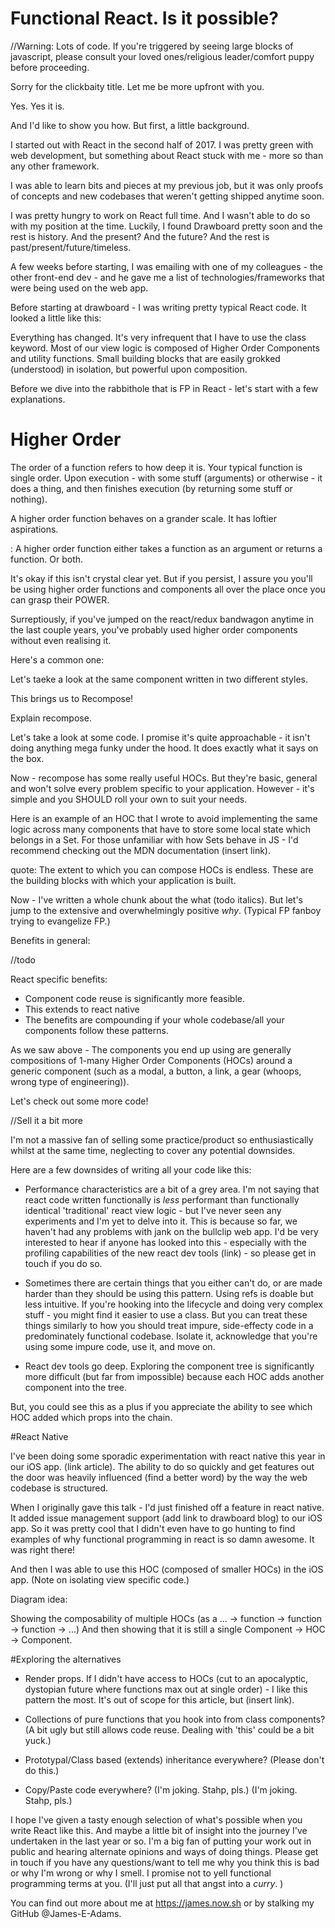 # Functional React. Is it possible?

//Warning: Lots of code. If you're triggered by seeing large blocks of javascript, please consult your loved ones/religious leader/comfort puppy before proceeding.

Sorry for the clickbaity title. Let me be more upfront with you. 

Yes. Yes it is.

And I'd like to show you how. But first, a little background.

I started out with React in the second half of 2017. I was pretty green with web development, but something about React stuck with me - more so than any other framework.

I was able to learn bits and pieces at my previous job, but it was only proofs of concepts and new codebases that weren't getting shipped anytime soon. 

I was pretty hungry to work on React full time. And I wasn't able to do so with my position at the time. Luckily, I found Drawboard pretty soon and the rest is history. And the present? And the future? And the rest is past/present/future/timeless.

A few weeks before starting, I was emailing with one of my colleagues - the other front-end dev - and he gave me a list of technologies/frameworks that were being used on the web app.


<insert picture of email from gc.>

Before starting at drawboard - I was writing pretty typical React code. It looked a little like this:

<insert component slide.>


Everything has changed. It's very infrequent that I have to use the class keyword. Most of our view logic is composed of Higher Order Components and utility functions. Small building blocks that are easily grokked (understood) in isolation, but powerful upon composition.

<insert tweet about the class keyword.>

Before we dive into the rabbithole that is FP in React - let's start with a few explanations.

# Higher Order

The order of a function refers to how deep it is. Your typical function is single order. Upon execution - with some stuff (arguments) or otherwise - it does a thing, and then finishes execution (by returning some stuff or nothing).

A higher order function behaves on a grander scale. It has loftier aspirations.

<in quote style>: A higher order function either takes a function as an argument or returns a function. Or both.


<insert diagram.>

<insert kramer thing.>

<insert component diagram>

It's okay if this isn't crystal clear yet. But if you persist, I assure you you'll be using higher order functions and components all over the place once you can grasp their POWER.

Surreptiously, if you've jumped on the react/redux bandwagon anytime in the last couple years, you've probably used higher order components without even realising it.

Here's a common one:

<insert redux connect picture>

<quote from the slide immediately after>

Let's taeke a look at the same component written in two different styles.
<insert batman gif>
<insert a whole bunch of code>

This brings us to Recompose!

<insert andrew clark slide>

Explain recompose.

Let's take a look at some code. I promise it's quite approachable  - it isn't doing anything mega funky under the hood. It does exactly what it says on the box.

<insert mapProps>

<insert withState simplified with some comments>

Now - recompose has some really useful HOCs. But they're basic, general and won't solve every problem specific to your application. However - it's simple and you SHOULD roll your own to suit your needs.

Here is an example of an HOC that I wrote to avoid implementing the same logic across many components that have to store some local state which belongs in a Set. For those unfamiliar with how Sets behave in JS - I'd recommend checking out the MDN documentation (insert link).

<insert code and explanation>

quote: The extent to which you can compose HOCs is endless. These are the building blocks with which your application is built.


<insert maybe screenshot of canvas ui export from slides>

Now - I've written a whole chunk about the what (todo italics). But let's jump to the extensive and overwhelmingly positive _why_. (Typical FP fanboy trying to evangelize FP.)

Benefits in general:

//todo

React specific benefits:

- Component code reuse is significantly more feasible.
- This extends to react native
- The benefits are compounding if your whole codebase/all your components follow these patterns.


As we saw above - The components you end up using are generally compositions of 1-many Higher Order Components (HOCs) around a generic component (such as a modal, a button, a link, a gear (whoops, wrong type of engineering)).

Let's check out some more code!

<insert picker code>

//Sell it a bit more

I'm not a massive fan of selling some practice/product so enthusiastically whilst at the same time, neglecting to cover any potential downsides.

Here are a few downsides of writing all your code like this:

- Performance characteristics are a bit of a grey area. I'm not saying that react code written functionally is _less_ performant than functionally identical 'traditional' react view logic - but I've never seen any experiments and I'm yet to delve into it. This is because so far, we haven't had any problems with jank on the bullclip web app. I'd be very interested to hear if anyone has looked into this - especially with the profiling capabilities of the new react dev tools (link) - so please get in touch if you do so.

- Sometimes there are certain things that you either can't do, or are made harder than they should be using this pattern. Using refs is doable but less intuitive. If you're hooking into the lifecycle and doing very complex stuff - you might find it easier to use a class. But you can treat these things similarly to how you should treat impure, side-effecty code in a predominately functional codebase. Isolate it, acknowledge that you're using some impure code, use it, and move on. 

- React dev tools go deep. Exploring the component tree is significantly more difficult (but far from impossible) because each HOC adds another component into the tree.

<insert photo of devtools.>

But, you could see this as a plus if you appreciate the ability to see which HOC added which props into the chain.


#React Native

I've been doing some sporadic experimentation with react native this year in our iOS app. (link article). The ability to do so quickly and get features out the door was heavily influenced (find a better word) by the way the web codebase is structured. 

When I originally gave this talk - I'd just finished off a feature in react native. It added issue management support (add link to drawboard blog) to our iOS app. So it was pretty cool that I didn't even have to go hunting to find examples of why functional programming in react is so damn awesome. It was right there!

<insert chain of pulling out enhance from Issue slides>

And then I was able to use this HOC (composed of smaller HOCs) in the iOS app. (Note on isolating view specific code.)


Diagram idea:

Showing the composability of multiple HOCs
 (as a ... -> function -> function -> function -> ...)
 And then showing that it is still a single Component -> HOC -> Component. 


#Exploring the alternatives

- Render props. If I didn't have access to HOCs (cut to an apocalyptic, dystopian future where functions max out at single order) - I like this pattern the most. It's out of scope for this article, but (insert link).

- Collections of pure functions that you hook into from class components? (A bit ugly but still allows code reuse. Dealing with 'this' could be a bit yuck.)

- Prototypal/Class based (extends) inheritance everywhere? (Please don't do this.)

- Copy/Paste code everywhere? (I'm joking. Stahp, pls.) (I'm joking. Stahp, pls.)

I hope I've given a tasty enough selection of what's possible when you write React like this. And maybe a little bit of insight into the journey I've undertaken in the last year or so.
I'm a big fan of putting your work out in public and hearing alternate opinions and ways of doing things. Please get in touch if you have any questions/want to tell me why you think this is bad or why I'm wrong or why I smell. I promise not to yell functional programming terms at you. (I'll just put all that angst into a _curry_. )

You can find out more about me at https://james.now.sh or by stalking my GitHub @James-E-Adams.

















